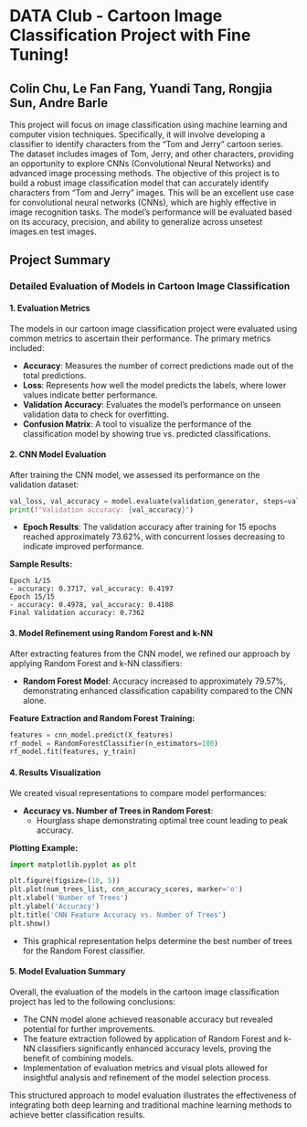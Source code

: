# DATA Club - Cartoon Image Classification Project with Fine Tuning!
## Colin Chu, Le Fan Fang, Yuandi Tang, Rongjia Sun, Andre Barle
This project will focus on image classification using machine learning and computer vision techniques. Specifically, it will involve developing a classifier to identify characters from the “Tom and Jerry” cartoon series. The dataset includes images of Tom, Jerry, and other characters, providing an opportunity to explore CNNs (Convolutional Neural Networks) and advanced image processing methods.
The objective of this project is to build a robust image classification model that can accurately identify characters from “Tom and Jerry” images. This will be an excellent use case for convolutional neural networks (CNNs), which are highly effective in image recognition tasks. The model’s performance will be evaluated based on its accuracy, precision, and ability to generalize across unsetest images.en test images.

## Project Summary

### Detailed Evaluation of Models in Cartoon Image Classification

#### 1. Evaluation Metrics

The models in our cartoon image classification project were evaluated using common metrics to ascertain their performance. The primary metrics included:

- **Accuracy**: Measures the number of correct predictions made out of the total predictions.
- **Loss**: Represents how well the model predicts the labels, where lower values indicate better performance.
- **Validation Accuracy**: Evaluates the model’s performance on unseen validation data to check for overfitting.
- **Confusion Matrix**: A tool to visualize the performance of the classification model by showing true vs. predicted classifications.

#### 2. CNN Model Evaluation

After training the CNN model, we assessed its performance on the validation dataset:

```python
val_loss, val_accuracy = model.evaluate(validation_generator, steps=validation_generator.samples // BATCH_SIZE)
print(f"Validation accuracy: {val_accuracy}")
```

- **Epoch Results**: The validation accuracy after training for 15 epochs reached approximately 73.62%, with concurrent losses decreasing to indicate improved performance.
  
**Sample Results:**
```plaintext
Epoch 1/15
- accuracy: 0.3717, val_accuracy: 0.4197
Epoch 15/15
- accuracy: 0.4978, val_accuracy: 0.4108
Final Validation accuracy: 0.7362
```

#### 3. Model Refinement using Random Forest and k-NN

After extracting features from the CNN model, we refined our approach by applying Random Forest and k-NN classifiers:

- **Random Forest Model**: Accuracy increased to approximately 79.57%, demonstrating enhanced classification capability compared to the CNN alone.
  
**Feature Extraction and Random Forest Training:**
```python
features = cnn_model.predict(X_features)
rf_model = RandomForestClassifier(n_estimators=100)
rf_model.fit(features, y_train)
```

#### 4. Results Visualization

We created visual representations to compare model performances:

- **Accuracy vs. Number of Trees in Random Forest**:
  - Hourglass shape demonstrating optimal tree count leading to peak accuracy.
  
**Plotting Example:**
```python
import matplotlib.pyplot as plt

plt.figure(figsize=(10, 5))
plt.plot(num_trees_list, cnn_accuracy_scores, marker='o')
plt.xlabel('Number of Trees')
plt.ylabel('Accuracy')
plt.title('CNN Feature Accuracy vs. Number of Trees')
plt.show()
```

- This graphical representation helps determine the best number of trees for the Random Forest classifier.

#### 5. Model Evaluation Summary

Overall, the evaluation of the models in the cartoon image classification project has led to the following conclusions:

- The CNN model alone achieved reasonable accuracy but revealed potential for further improvements.
- The feature extraction followed by application of Random Forest and k-NN classifiers significantly enhanced accuracy levels, proving the benefit of combining models.
- Implementation of evaluation metrics and visual plots allowed for insightful analysis and refinement of the model selection process.

This structured approach to model evaluation illustrates the effectiveness of integrating both deep learning and traditional machine learning methods to achieve better classification results.
